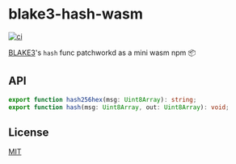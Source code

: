 # blake3-hash-wasm

[![ci](https://github.com/nuggetdigital/blake3-hash-wasm/workflows/ci/badge.svg)](https://github.com/nuggetdigital/blake3-hash-wasm/actions/workflows/ci.yml)

[BLAKE3](https://github.com/BLAKE3-team/BLAKE3)'s `hash` func patchworkd as a mini wasm npm 📦

## API

``` ts
export function hash256hex(msg: Uint8Array): string;
export function hash(msg: Uint8Array, out: Uint8Array): void;
```

## License

[MIT](./LICENSE)
